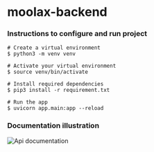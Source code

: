 # moolax-backend


### Instructions to configure and run project
```
# Create a virtual environment
$ python3 -m venv venv

# Activate your virtual environment 
$ source venv/bin/activate

# Install required dependencies
$ pip3 install -r requirement.txt

# Run the app
$ uvicorn app.main:app --reload

```

### Documentation illustration

![Api documentation](https://github.com/Danielatonge/moolax-backend/raw/main/doc/img/api-doc.png)
